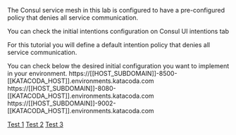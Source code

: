 The Consul service mesh in this lab is configured to have a pre-configured policy that denies all service communication.

You can check the initial intentions configuration on Consul UI intentions tab

For this tutorial you will define a default intention policy that denies all service communication.

You can check below the desired initial configuration you want to implement in your environment.
https://[[HOST_SUBDOMAIN]]-8500-[[KATACODA_HOST]].environments.katacoda.com
https://[[HOST_SUBDOMAIN]]-8080-[[KATACODA_HOST]].environments.katacoda.com
https://[[HOST_SUBDOMAIN]]-9002-[[KATACODA_HOST]].environments.katacoda.com


[Test 1](https://[[HOST_SUBDOMAIN]]-8500-[[KATACODA_HOST]].environments.katacoda.com)
[Test 2](https://[[HOST_SUBDOMAIN]]-8080-[[KATACODA_HOST]].environments.katacoda.com)
[Test 3](https://[[HOST_SUBDOMAIN]]-9002-[[KATACODA_HOST]].environments.katacoda.com)